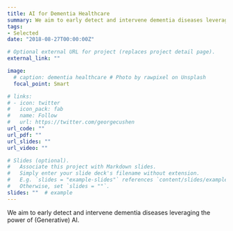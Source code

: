 ```yaml
---
title: AI for Dementia Healthcare
summary: We aim to early detect and intervene dementia diseases leveraging the power of (Generative) AI.
tags:
- Selected
date: "2018-08-27T00:00:00Z"

# Optional external URL for project (replaces project detail page).
external_link: ""

image:
  # caption: dementia healthcare # Photo by rawpixel on Unsplash
  focal_point: Smart

# links:
# - icon: twitter
#   icon_pack: fab
#   name: Follow
#   url: https://twitter.com/georgecushen
url_code: ""
url_pdf: ""
url_slides: ""
url_video: ""

# Slides (optional).
#   Associate this project with Markdown slides.
#   Simply enter your slide deck's filename without extension.
#   E.g. `slides = "example-slides"` references `content/slides/example-slides.md`.
#   Otherwise, set `slides = ""`.
slides: ""  # example
---
```



We aim to early detect and intervene dementia diseases leveraging the power of (Generative) AI.

